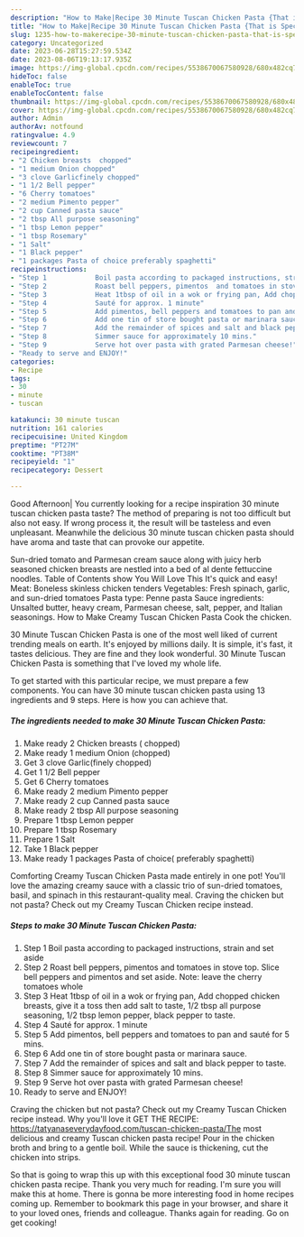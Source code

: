 ```yaml
---
description: "How to Make|Recipe 30 Minute Tuscan Chicken Pasta {That is Special"
title: "How to Make|Recipe 30 Minute Tuscan Chicken Pasta {That is Special"
slug: 1235-how-to-makerecipe-30-minute-tuscan-chicken-pasta-that-is-special
category: Uncategorized
date: 2023-06-28T15:27:59.534Z
date: 2023-08-06T19:13:17.935Z
image: https://img-global.cpcdn.com/recipes/5538670067580928/680x482cq70/30-minute-tuscan-chicken-pasta-recipe-main-photo.jpg
hideToc: false
enableToc: true
enableTocContent: false
thumbnail: https://img-global.cpcdn.com/recipes/5538670067580928/680x482cq70/30-minute-tuscan-chicken-pasta-recipe-main-photo.jpg
cover: https://img-global.cpcdn.com/recipes/5538670067580928/680x482cq70/30-minute-tuscan-chicken-pasta-recipe-main-photo.jpg
author: Admin
authorAv: notfound
ratingvalue: 4.9
reviewcount: 7
recipeingredient:
- "2 Chicken breasts  chopped"
- "1 medium Onion chopped"
- "3 clove Garlicfinely chopped"
- "1 1/2 Bell pepper"
- "6 Cherry tomatoes"
- "2 medium Pimento pepper"
- "2 cup Canned pasta sauce"
- "2 tbsp All purpose seasoning"
- "1 tbsp Lemon pepper"
- "1 tbsp Rosemary"
- "1 Salt"
- "1 Black pepper"
- "1 packages Pasta of choice preferably spaghetti"
recipeinstructions:
- "Step 1            Boil pasta according to packaged instructions, strain and set aside"
- "Step 2            Roast bell peppers, pimentos  and tomatoes in stove top. Slice bell peppers and pimentos and set aside. Note: leave the cherry tomatoes whole"
- "Step 3            Heat 1tbsp of oil in a wok or frying pan, Add chopped chicken breasts, give it a toss then add salt to taste, 1/2 tbsp all purpose seasoning, 1/2 tbsp lemon pepper, black pepper to taste."
- "Step 4            Sauté for approx. 1 minute"
- "Step 5            Add pimentos, bell peppers and tomatoes to pan and sauté for 5 mins."
- "Step 6            Add one tin of store bought pasta or marinara sauce."
- "Step 7            Add the remainder of spices and salt and black pepper to taste."
- "Step 8            Simmer sauce for approximately 10 mins."
- "Step 9            Serve hot over pasta with grated Parmesan cheese!"
- "Ready to serve and ENJOY!"
categories:
- Recipe
tags:
- 30
- minute
- tuscan

katakunci: 30 minute tuscan 
nutrition: 161 calories
recipecuisine: United Kingdom
preptime: "PT27M"
cooktime: "PT38M"
recipeyield: "1"
recipecategory: Dessert

---
```



Good Afternoon| You currently looking for a recipe inspiration 30 minute tuscan chicken pasta taste? The method of preparing is not too difficult but also not easy. If wrong process it, the result will be tasteless and even unpleasant. Meanwhile the delicious 30 minute tuscan chicken pasta should have aroma and taste that can provoke our appetite.





Sun-dried tomato and Parmesan cream sauce along with juicy herb seasoned chicken breasts are nestled into a bed of al dente fettuccine noodles. Table of Contents show You Will Love This It&#39;s quick and easy! Meat: Boneless skinless chicken tenders Vegetables: Fresh spinach, garlic, and sun-dried tomatoes Pasta type: Penne pasta Sauce ingredients: Unsalted butter, heavy cream, Parmesan cheese, salt, pepper, and Italian seasonings. How to Make Creamy Tuscan Chicken Pasta Cook the chicken.

30 Minute Tuscan Chicken Pasta is one of the most well liked of current trending meals on earth. It's enjoyed by millions daily. It is simple, it's fast, it tastes delicious. They are fine and they look wonderful. 30 Minute Tuscan Chicken Pasta is something that I've loved my whole life.


To get started with this particular recipe, we must prepare a few components. You can have 30 minute tuscan chicken pasta using 13 ingredients and 9 steps. Here is how you can achieve that.

<!--inarticleads1-->

##### The ingredients needed to make 30 Minute Tuscan Chicken Pasta:

1. Make ready 2 Chicken breasts ( chopped)
1. Make ready 1 medium Onion (chopped)
1. Get 3 clove Garlic(finely chopped)
1. Get 1 1/2 Bell pepper
1. Get 6 Cherry tomatoes
1. Make ready 2 medium Pimento pepper
1. Make ready 2 cup Canned pasta sauce
1. Make ready 2 tbsp All purpose seasoning
1. Prepare 1 tbsp Lemon pepper
1. Prepare 1 tbsp Rosemary
1. Prepare 1 Salt
1. Take 1 Black pepper
1. Make ready 1 packages Pasta of choice( preferably spaghetti)


Comforting Creamy Tuscan Chicken Pasta made entirely in one pot! You&#39;ll love the amazing creamy sauce with a classic trio of sun-dried tomatoes, basil, and spinach in this restaurant-quality meal. Craving the chicken but not pasta? Check out my Creamy Tuscan Chicken recipe instead. 

<!--inarticleads2-->

##### Steps to make 30 Minute Tuscan Chicken Pasta:

1. Step 1            Boil pasta according to packaged instructions, strain and set aside
1. Step 2            Roast bell peppers, pimentos  and tomatoes in stove top. Slice bell peppers and pimentos and set aside. Note: leave the cherry tomatoes whole
1. Step 3            Heat 1tbsp of oil in a wok or frying pan, Add chopped chicken breasts, give it a toss then add salt to taste, 1/2 tbsp all purpose seasoning, 1/2 tbsp lemon pepper, black pepper to taste.
1. Step 4            Sauté for approx. 1 minute
1. Step 5            Add pimentos, bell peppers and tomatoes to pan and sauté for 5 mins.
1. Step 6            Add one tin of store bought pasta or marinara sauce.
1. Step 7            Add the remainder of spices and salt and black pepper to taste.
1. Step 8            Simmer sauce for approximately 10 mins.
1. Step 9            Serve hot over pasta with grated Parmesan cheese!
1. Ready to serve and ENJOY!

Craving the chicken but not pasta? Check out my Creamy Tuscan Chicken recipe instead. Why you&#39;ll love it GET THE RECIPE: https://tatyanaseverydayfood.com/tuscan-chicken-pasta/The most delicious and creamy Tuscan chicken pasta recipe! Pour in the chicken broth and bring to a gentle boil. While the sauce is thickening, cut the chicken into strips. 

So that is going to wrap this up with this exceptional food 30 minute tuscan chicken pasta recipe. Thank you very much for reading. I'm sure you will make this at home. There is gonna be more interesting food in home recipes coming up. Remember to bookmark this page in your browser, and share it to your loved ones, friends and colleague. Thanks again for reading. Go on get cooking!
